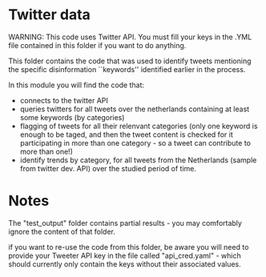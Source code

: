 # Twitter data 


WARNING: This code uses Twitter API. You must fill your keys in the .YML file contained in this folder if you want to do anything. 



This folder contains the code that was used to identify tweets mentioning 
the specific disinformation ``keywords'' identified earlier in the process. 

In this module you will find the code that: 
- connects to the twitter API
- queries twitters for all tweets over the netherlands containing at least some keywords (by categories)
- flagging of tweets for all their relenvant categories (only one keyword is enough to be taged, and then the tweet content is checked for it 
  participating in more than one category - so a tweet can contribute to more than one!)
- identify trends by category, for all tweets from the Netherlands (sample from twitter dev. API) over the studied period of time. 





# Notes

The "test_output" folder contains partial results - you may comfortably ignore the content of that folder. 

if you want to re-use the code from this folder, be aware you will need to provide your Tweeter API key in 
the file called  "api_cred.yaml" - which should currently only contain the keys without their associated values.
